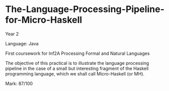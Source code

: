 # The-Language-Processing-Pipeline-for-Micro-Haskell

Year 2

Language: Java

First coursework for Inf2A Processing Formal and Natural Languages

The objective of this practical is to illustrate the language processing pipeline in the
case of a small but interesting fragment of the Haskell programming language, which we
shall call Micro-Haskell (or MH).

Mark: 87/100
